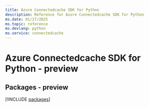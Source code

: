 ```yaml
---
title: Azure Connectedcache SDK for Python
description: Reference for Azure Connectedcache SDK for Python
ms.date: 01/27/2025
ms.topic: reference
ms.devlang: python
ms.service: connectedcache
---
```

# Azure Connectedcache SDK for Python - preview
## Packages - preview
[!INCLUDE [packages](connectedcache-index.md)]